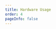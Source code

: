 ```yaml
---
title: Hardware Usage
order: 4
pageInfo: false
---
```


<VidStack
  src="https://likeyou156156.online:9000/lky/EX/EX2170/video/2170完整版.webm"
/>